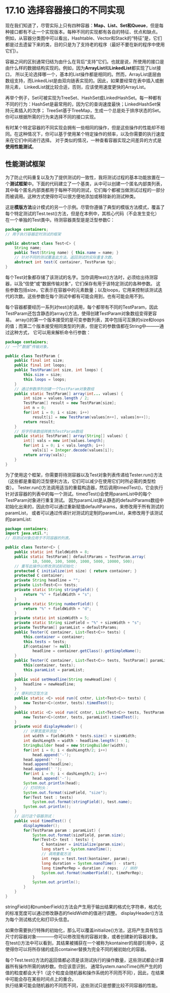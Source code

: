# 17.10  选择容器接口的不同实现
现在我们知道了，尽管实际上只有四种容器：**Map、List、Set和Queue**，但是每种接口都有不止一个实现版本。每种不同的实现都有各自的特征、优点和缺点。
例如，从容器分类图中可以看出，Hashtable、Vector和Stack的“特征”是，它们都是过去遗留下来的类，目的只是为了支持老的程序（最好不要在新的程序中使用它们）。

容器之间的区别通常归结为由什么在背后“支持”它们。也就是说，所使用的接口是由什么样的数据结构实现的。例如，因为**ArrayList**和**LinkedList**都实现了List接口，
所以无论选择哪一个，基本的List操作都是相同的。然而，ArrayList底层由数组支持，而LinkedList是由双向链表实现的。因此，如果要经常在表中插入或删除元素，
LinkedList就比较合适，否则，应该使用速度更快的ArrayList。

再举个例子，Set可被实现为TreeSet、HashSet或LinkedHashSet。每一种都有不同的行为：HashSet是最常用的，因为它的查询速度最快；LinkedHashSet保持元素插入的次序；
TreeSet基于TreeMap，生成一个总是处于排序状态的Set。你可以根据所需的行为来选择不同的接口实现。

有时某个特定容器的不同实现会拥有一些相同的操作，但是这些操作的性能却不相同。在这种情况下，你可以基于使用某个特定操作的频率，以及你需要的执行速度来在它们中间进行选择。
对于类似的情况，一种查看容器实现之间差异的方式是**使用性能测试**。

## 性能测试框架
为了防止代码重复以及为了提供测试的一致性，我将测试过程的基本功能放置在一个**测试框架**中。下面的代码建立了一个基类，从中可以创建一个匿名内部类列表，
其中每个匿名内部类都用于每种不同的测试，它们每个都被当做测试过程的一部分而被调用。这种方式使得你可以很方便地添加或移除新的测试种类。

这是**模版方法**设计模式的另一个示例。尽管你遵循了典型的模版方法模式，覆盖了每个特定测试的Test.test()方法，但是在本例中，其核心代码（不会发生变化）
在一个单独的Test类中。待测容器类型是是泛型参数C：
```java
package containers;
// 用于执行容器定时测试的框架

public abstract class Test<C> {
    String name;
    public Test(String name) { this.name = name; }
    // 针对不同的测试覆盖此方法。返回测试的实际重复次数。
    abstract int test(C container, TestParam tp);
}
```
每个Test对象都存储了该测试的名字。当你调用test()方法时，必须给出待测容器，以及“信使”或“数据传输对象”，它们保存有用于该特定测试的各种参数。
这些参数包括size，它表示在容器中的元素数量；以及loops，它用来控制该测试迭代的次数。这些参数在每个测试中都有可能会用到，也有可能会用不到。

每个容器都要经历一系列对test()的调用，每个都带有不同的TestParam，因此TestParam还包含静态的array()方法，使得创建TestParam对象数组变得更容易。
array()的第一个版本接受的是可变参数列表，其中包括可互换的size和loops的值；而第二个版本接受相同类型的列表，但是它的参数值都在String中———通过这种方式，
它可以用来解析命令行参数：
```java
package containers;
// 一个“数据”传输对象。

public class TestParam {
    public final int size;
    public final int loops;
    public TestParam(int size, int loops) {
    	this.size = size;
    	this.loops = loops;
    }
    // 通过参数序列创建一个TestParam对象数组
    public static TestParam[] array(int... values) {
    	int size = values.length / 2;
    	TestParam[] result = new TestParam[size];
    	int n = 0;
    	for(int i = 0; i < size; i++)
    		result[i] = new TestParam(values[n++], values[n++]);
    	return result;
    }
    // 将字符串数组转换为TestParam数组
    public static TestParam[] array(String[] values) {
    	int[] vals = new int[values.length];
    	for(int i = 0; i < vals.length; i++)
    		vals[i] = Integer.decode(values[i]);
    	return array(vals);
    }
}
```
为了使用这个框架，你需要将待测容器以及Test对象列表传递给Tester.run()方法（这些都是重载的泛型便利方法，它们可以减少在使用它们时所必需的类型检查）。
Tester.run()方法调用适当的重载构造器，然后调用timedTest()，它会执行针对该容器的列表中的每一个测试。timedTest()会使用paramList中的每个TestParam对象进行重复测试。
因为paramList是从静态的defaultParams数组中初始化出来的，因此你可以通过重新赋值defaultParams，来修改用于所有测试的paramList，
或者可以通过传递针对测试的定制的paramList，来修改用于该测试的paramList:
```java
package containers;
import java.util.*;
// 将测试对象应用于不同容器的列表。

public class Tester<C> {
    public static int fieldWidth = 8;
    public static TestParam[] defaultParams = TestParam.array(
    		10, 5000, 100, 5000, 1000, 5000, 10000, 500);
    // 重写此操作以修改测试前初始化：
    protected C initialize(int size) { return container; }
    protected C container;
    private String headline = "";
    private List<Test<C>> tests;
    private static String stringField() {
    	return "%" + fieldWidth + "s";
    }
    private static String numberField() {
    	return "%" + fieldWidth + "d";
    }
    private static int sizeWidth = 5;
    private static String sizeField = "%" + sizeWidth + "s";
    private TestParam[] paramList = defaultParams;
    public Tester(C container, List<Test<C>> tests) {
    	this.container = container;
    	this.tests = tests;
    	if(container != null)
    		headline = container.getClass().getSimpleName();
    }
    public Tester(C container, List<Test<C>> tests, TestParam[] paramList) {
    	this(container, tests);
    	this.paramList = paramList;
    }
    public void setHeadline(String newHeadline) {
    	headline = newHeadline;
    }
    // 便利的泛型方法
    public static <C> void run(C cntnr, List<Test<C>> tests) {
    	new Tester<C>(cntnr, tests).timedTest();
    }
    public static <C> void run(C cntnr, List<Test<C>> tests, TestParam[] paramList) {
    	new Tester<C>(cntnr, tests, paramList).timedTest();
    }
    private void displayHeader() {
    	// 计算宽度并添加 '-'
    	int width = fieldWidth * tests.size() + sizeWidth;
    	int dashLength = width - headline.length() - 1;
    	StringBuilder head = new StringBuilder(width);
    	for(int i = 0; i < dashLength/2; i++)
    		head.append('-');
    	head.append(' ');
    	head.append(headline);
    	head.append(' ');
    	for(int i = 0; i < dashLength/2; i++)
    		head.append('-');
    	System.out.println(head);
    	// 打印列头：
    	System.out.format(sizeField, "size");
    	for(Test test : tests)
    		System.out.format(stringField(), test.name);
    	System.out.println();
    }
    // 运行这个容器测试：
    public void timedTest() {
    	displayHeader();
    	for(TestParam param : paramList) {
    		System.out.format(sizeField, param.size);
    		for(Test<C> test : tests) {
    			C kontainer = initialize(param.size);
    			long start = System.nanoTime();
    			// 调用重载方法
    			int reps = test.test(kontainer, param);
    			long duration = System.nanoTime() - start;
    			long timePerRep = duration / reps;  // 纳秒
    			System.out.format(numberField(), timePerRep);
    		}
    		System.out.println();
    	}
    }
}
```
stringField()和numberField()方法会产生用于输出结果的格式化字符串，格式化的标准宽度可以通过修改静态的fieldWidth的值进行调整。
displayHeader()方法为每个测试格式化和打印头信息。

如果你需要执行特殊的初始化，那么可以覆盖initialize()方法，这将产生具有恰当尺寸的容器对象————你可以修改现有的容器对象，或者创建新的容器对象。
在test()方法中可以看到，其结果被捕获在一个被称为kontainer的局部引用中，这使得你可以将所存储的成员container替换为完全不同的被初始化的容器。

每个Test.test()方法的返回值都必须是该测试执行的操作数量，这些测试都会计算器所有操作所需的纳秒数。你应该意识到，
通常System.nanoTime()所产生的的值的粒度都会大于1（这个粒度会随机器和操作系统的不同而不同），因此，在结果中可能会存在某些时间点上的重合。  
执行结果可能会随机器的不同而不同，这些测试只是想要比较不同容器的性能。